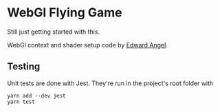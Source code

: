 # WebGl Flying Game

Still just getting started with this.

WebGl context and shader setup code by [Edward Angel](https://github.com/esangel/WebGL/tree/master/Common).

## Testing

Unit tests are done with Jest. They're run in the project's root folder with
```
yarn add --dev jest
yarn test
```
